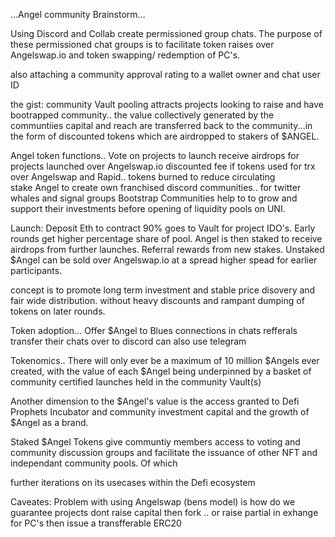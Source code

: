 ...Angel community Brainstorm...

Using Discord and Collab create permissioned group chats. The purpose of these permissioned chat groups is to facilitate token raises over Angelswap.io and token swapping/ redemption of PC's.

also attaching a community approval rating to a wallet owner and chat user ID 

the gist:
community Vault pooling attracts projects looking to raise and have bootrapped community.. the value collectively generated by the communtiies capital and reach are transferred back to the community...in the form of discounted tokens which are airdropped to stakers of $ANGEL.


Angel token functions..
Vote on projects to launch
receive airdrops for projects launched over Angelswap.io
discounted fee if tokens used for trx over Angelswap and Rapid.. tokens burned to reduce circulating  
stake Angel to create own franchised discord communities.. for twitter whales and signal groups
Bootstrap Communities help to to grow and support their investments before opening of liquidity pools on UNI.

Launch:
Deposit Eth to contract 90% goes to Vault for project IDO's. Early rounds get higher percentage share of pool. Angel is then staked to receive airdrops from further launches.
Referral rewards from new stakes. Unstaked $Angel can be sold over Angelswap.io at a spread higher spead for earlier participants. 

concept is to promote long term investment and stable price disovery and fair wide distribution. without heavy discounts and rampant dumping of tokens on later rounds. 



Token adoption...
Offer $Angel to Blues connections in chats 
refferals
transfer their chats over to discord
can also use telegram

Tokenomics..
There will only ever be a maximum of 10 million $Angels ever created, with the value of each $Angel being underpinned by a basket of community certified launches held in the community Vault(s)
 
Another dimension to the $Angel's value is the access granted to Defi Prophets Incubator and community investment capital and the growth of $Angel as a brand.

Staked $Angel Tokens give communtiy members access to voting and community discussion groups and facilitate the issuance of other NFT and independant community pools. Of which 

further iterations on its usecases within the Defi ecosystem

Caveates:
Problem with using Angelswap (bens model) is how do we guarantee projects dont raise capital then fork .. or raise partial in exhange for PC's then issue a transfferable ERC20
